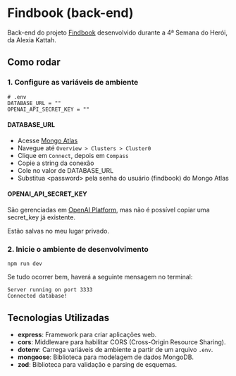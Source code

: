 # Findbook (back-end)

Back-end do projeto [Findbook](https://github.com/AleferReinert/findbook) desenvolvido durante a 4ª Semana do Herói, da Alexia Kattah.

## Como rodar

### 1. Configure as variáveis de ambiente

```
# .env
DATABASE_URL = ""
OPENAI_API_SECRET_KEY = ""
```

#### DATABASE_URL

- Acesse [Mongo Atlas](https://cloud.mongodb.com])
- Navegue até `Overview > Clusters > Cluster0`
- Clique em `Connect`, depois em `Compass`
- Copie a string da conexão
- Cole no valor de DATABASE_URL
- Substitua \<password> pela senha do usuário (findbook) do Mongo Atlas

#### OPENAI_API_SECRET_KEY

São gerenciadas em [OpenAI Platform](https://platform.openai.com/organization/api-keys), mas não é possível copiar uma secret_key já existente.

Estão salvas no meu lugar privado.

### 2. Inicie o ambiente de desenvolvimento

```
npm run dev
```

Se tudo ocorrer bem, haverá a seguinte mensagem no terminal:

```
Server running on port 3333
Connected database!
```

## Tecnologias Utilizadas

- **express**: Framework para criar aplicações web.
- **cors**: Middleware para habilitar CORS (Cross-Origin Resource Sharing).
- **dotenv**: Carrega variáveis de ambiente a partir de um arquivo `.env`.
- **mongoose**: Biblioteca para modelagem de dados MongoDB.
- **zod**: Biblioteca para validação e parsing de esquemas.
